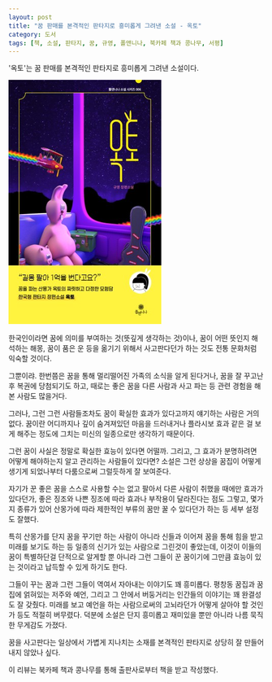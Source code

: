 ```yaml
---
layout: post
title: "꿈 판매를 본격적인 판타지로 흥미롭게 그려낸 소설 - 옥토"
category: 도서
tags: [책, 소설, 판타지, 꿈, 규영, 폴앤니나, 북카페 책과 콩나무, 서평]
---
```


'옥토'는
꿈 판매를 본격적인 판타지로 흥미롭게 그려낸 소설이다.

![표지](/images/book/octo-book-h480.jpg)

한국인이라면 꿈에 의미를 부여하는 것(뜻깊게 생각하는 것)이나,
꿈이 어떤 뜻인지 해석하는 해몽,
꿈이 품은 운 등을 옮기기 위해서 사고판다던가 하는 것도 전통 문화처럼 익숙할 것이다.

그뿐이랴.
한번쯤은 꿈을 통해 멀리떨어진 가족의 소식을 알게 된다거나,
꿈을 잘 꾸고난 후 복권에 당첨되기도 하고,
때로는 좋은 꿈을 다른 사람과 사고 파는 등 관련 경험을 해본 사람도 많을거다.

그러나, 그런 그런 사람들조차도 꿈이 확실한 효과가 있다고까지 얘기하는 사람은 거의 없다.
꿈이란 어디까지나 깊이 숨겨져있던 마음을 드러내거나 플라시보 효과 같은 걸 보게 해주는 정도에 그치는
미신의 일종으로만 생각하기 때문이다.

그런 꿈이 사실은 정말로 확실한 효능이 있다면 어떨까.
그리고, 그 효과가 분명하려면 어떻게 해야하는지 알고 관리하는 사람들이 있다면?
소설은 그런 상상을 꿈집이 어떻게 생기게 되었나부터 다룸으로써 그럴듯하게 잘 보여준다.

자기가 꾼 좋은 꿈을 스스로 사용할 수는 없고 팔아서 다른 사람이 취했을 때에만 효과가 있다던가,
좋은 징조와 나쁜 징조에 따라 효과나 부작용이 달라진다는 점도 그렇고,
몇가지 종류가 있어 산몽가에 따라 제한적인 부류의 꿈만 꿀 수 있다던가 하는 등 세부 설정도 잘했다.

특히 산몽가를 단지 꿈을 꾸기만 하는 사람이 아니라
신들과 이어져 꿈을 통해 힘을 받고 미래를 보기도 하는 등 일종의 신기가 있는 사람으로 그린것이 좋았는데,
이것이 이들의 꿈이 특별하단걸 단적으로 알게할 뿐 아니라
그런 그들이 꾼 꿈이기에 그만큼 효능이 있는 것이라고 납득할 수 있게 하기도 한다.

그들이 꾸는 꿈과 그런 그들이 역여서 자아내는 이야기도 꽤 흥미롭다.
평창동 꿈집과 꿈집에 얽혀있는 저주와 예언,
그리고 그 안에서 버둥거리는 인간들의 이야기는 꽤 완결성도 잘 갖췄다.
미래를 보고 예언을 하는 사람으로써의 고뇌라던가
어떻게 살아야 할 것인가 등도 적절히 버무렸다.
덕분에 소설은 단지 흥미롭고 재미있을 뿐만 아니라 나름 묵직한 무게감도 가졌다.

꿈을 사고판다는 일상에서 가볍게 지나치는 소재를
본격적인 판타지로 상당히 잘 만들어내지 않았나 싶다.



<div class="im im-info">
이 리뷰는 북카페 책과 콩나무를 통해 출판사로부터 책을 받고 작성했다.
</div>
